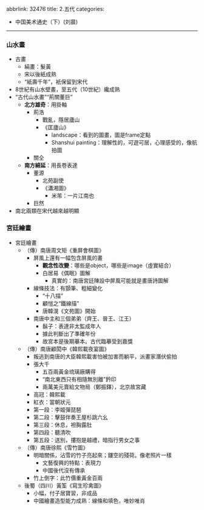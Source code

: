 abbrlink: 32476
title: 2.五代
categories:
  - 中国美术通史（下）(刘晨)
---
### 山水畫

- 古畫
	- 絹畫：髮黃
	- 宋以後紙成熟
	- “紙壽千年”，衹保留到宋代
- 8世紀有山水壁畫，至五代（10世紀）纔成熟
- “古代山水畫”“荊關董巨”
	- **北方雄奇**：用掛軸
		- 荊浩
			- 戰亂，隱居廬山
			- 《匡廬山》
				- landscape：看到的圖畫，圖是frame定點
				- Shanshui painting：理解性的，可遊可居，心理感受的，像航拍圖
		- 關仝
	- **南方綿延**：用長卷表達
		- 董源
			- 北苑副使
			- 《瀟湘圖》
				- 米芾：一片江南也
		- 巨然
- 南北兩類在宋代越來越明顯

### 宮廷繪畫

- 宮廷繪畫
	- （傳）南唐周文矩《重屏會棋圖》
		- 屏風上還有一幅包含屏風的畫
			- **觀念性改變**：哪些是object，哪些是image（虛實結合）
			- 白居易《偶眠》圖解
				- 真實的：南唐宮廷陳設中屏風可能就是畫唐詩圖解
		- 線條技法：有顫筆、粗細變化
			- “十八描”
			- 顧愷之“鐵線描”
			- 唐韓滉《文苑圖》開始
		- 南唐中主和三個弟弟（齊王、晉王、江王）
			- 鬍子：表達非太監成年人
			- 據此判斷出了準確年份
			- 故宮本是後期摹本。古代臨摹受到嘉獎
	- （傳）南唐顧閎中《韓熙載夜宴圖》
		- 叛逃到南唐的大臣韓熙載害怕被加害而躺平，派畫家潛伏偷拍
		- 張大千
			- 五百兩黃金琉璃廠購得
			- “南北東西只有相隨無別離”鈐印
			- 兩萬美元賣給文物局（鄭振鐸），北京故宮藏
		- 高冠：韓熙載
		- 紅衣：當朝狀元
		- 第一段：李姬彈琵琶
		- 第二段：擊鼓伴奏王屋杉跳六幺
		- 第三段：休息，袒胸露肚
		- 第四段：聽清吹
		- 第五段：送別，摟抱是越禮，暗指行男女之事
	- （傳）南唐徐熙《雪竹圖》
		- 明暗關係，沾雪的竹子亮起來；鏤空的殘荷。像老照片一樣
			- 文藝復興的特點：表現力
			- 中國後代沒有傳承
		- 竹上倒字：此竹價重黃金百兩
	- 後蜀（四川）黃筌《寫生珍禽圖》
		- 小幅，付子居寶習，非成品
		- 中國繪畫造型能力成熟：線條和填色，唯妙唯肖